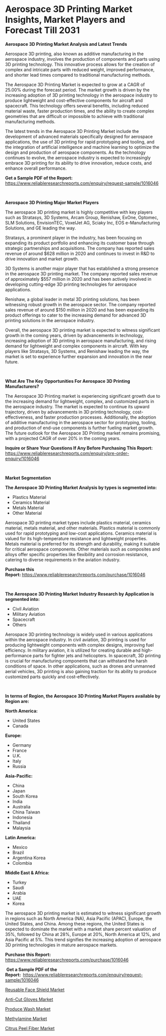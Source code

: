 <p><h1>Aerospace 3D Printing Market Insights, Market Players and Forecast Till 2031</h1></p><p><strong>Aerospace 3D Printing Market Analysis and Latest Trends</strong></p>
<p><p>Aerospace 3D printing, also known as additive manufacturing in the aerospace industry, involves the production of components and parts using 3D printing technology. This innovative process allows for the creation of complex and intricate parts with reduced weight, improved performance, and shorter lead times compared to traditional manufacturing methods.</p><p>The Aerospace 3D Printing Market is expected to grow at a CAGR of 25.00% during the forecast period. The market growth is driven by the increasing adoption of 3D printing technology in the aerospace industry to produce lightweight and cost-effective components for aircraft and spacecraft. This technology offers several benefits, including reduced material waste, faster production times, and the ability to create complex geometries that are difficult or impossible to achieve with traditional manufacturing methods.</p><p>The latest trends in the Aerospace 3D Printing Market include the development of advanced materials specifically designed for aerospace applications, the use of 3D printing for rapid prototyping and tooling, and the integration of artificial intelligence and machine learning to optimize the design and production of aerospace components. As the technology continues to evolve, the aerospace industry is expected to increasingly embrace 3D printing for its ability to drive innovation, reduce costs, and enhance overall performance.</p></p>
<p><strong>Get a Sample PDF of the Report:&nbsp;</strong> <a href="https://www.reliableresearchreports.com/enquiry/request-sample/1016046">https://www.reliableresearchreports.com/enquiry/request-sample/1016046</a></p>
<p>&nbsp;</p>
<p><strong>Aerospace 3D Printing Major Market Players</strong></p>
<p><p>The aerospace 3D printing market is highly competitive with key players such as Stratasys, 3D Systems, Arcam Group, Renishaw, ExOne, Optomec, SLM Solutions, EnvisionTEC, VoxelJet AG, Sciaky Inc, EOS e-Manufacturing Solutions, and GE leading the way. </p><p>Stratasys, a prominent player in the industry, has been focusing on expanding its product portfolio and enhancing its customer base through strategic partnerships and acquisitions. The company has reported sales revenue of around $628 million in 2020 and continues to invest in R&D to drive innovation and market growth. </p><p>3D Systems is another major player that has established a strong presence in the aerospace 3D printing market. The company reported sales revenue of approximately $557 million in 2020 and has been actively involved in developing cutting-edge 3D printing technologies for aerospace applications.</p><p>Renishaw, a global leader in metal 3D printing solutions, has been witnessing robust growth in the aerospace sector. The company reported sales revenue of around $150 million in 2020 and has been expanding its product offerings to cater to the increasing demand for advanced 3D printing solutions in the aerospace industry.</p><p>Overall, the aerospace 3D printing market is expected to witness significant growth in the coming years, driven by advancements in technology, increasing adoption of 3D printing in aerospace manufacturing, and rising demand for lightweight and complex components in aircraft. With key players like Stratasys, 3D Systems, and Renishaw leading the way, the market is set to experience further expansion and innovation in the near future.</p></p>
<p>&nbsp;</p>
<p><strong>What Are The Key Opportunities For Aerospace 3D Printing Manufacturers?</strong></p>
<p><p>The Aerospace 3D Printing market is experiencing significant growth due to the increasing demand for lightweight, complex, and customized parts in the aerospace industry. The market is expected to continue its upward trajectory, driven by advancements in 3D printing technology, cost-effectiveness, and faster production processes. Additionally, the adoption of additive manufacturing in the aerospace sector for prototyping, tooling, and production of end-use components is further fueling market growth. The future outlook for the Aerospace 3D Printing market remains promising, with a projected CAGR of over 20% in the coming years.</p></p>
<p><strong>Inquire or Share Your Questions If Any Before Purchasing This Report:</strong> <a href="https://www.reliableresearchreports.com/enquiry/pre-order-enquiry/1016046">https://www.reliableresearchreports.com/enquiry/pre-order-enquiry/1016046</a></p>
<p>&nbsp;</p>
<p><strong>Market Segmentation</strong></p>
<p><strong>The Aerospace 3D Printing Market Analysis by types is segmented into:</strong></p>
<p><ul><li>Plastics Material</li><li>Ceramics Material</li><li>Metals Material</li><li>Other Material</li></ul></p>
<p><p>Aerospace 3D printing market types include plastics material, ceramics material, metals material, and other materials. Plastics material is commonly used for rapid prototyping and low-cost applications. Ceramics material is valued for its high-temperature resistance and lightweight properties. Metals material is preferred for its strength and durability, making it suitable for critical aerospace components. Other materials such as composites and alloys offer specific properties like flexibility and corrosion resistance, catering to diverse requirements in the aviation industry.</p></p>
<p><strong>Purchase this Report:&nbsp;</strong><a href="https://www.reliableresearchreports.com/purchase/1016046">https://www.reliableresearchreports.com/purchase/1016046</a></p>
<p>&nbsp;</p>
<p><strong>The Aerospace 3D Printing Market Industry Research by Application is segmented into:</strong></p>
<p><ul><li>Civil Aviation</li><li>Military Aviation</li><li>Spacecraft</li><li>Others</li></ul></p>
<p><p>Aerospace 3D printing technology is widely used in various applications within the aerospace industry. In civil aviation, 3D printing is used for producing lightweight components with complex designs, improving fuel efficiency. In military aviation, it is utilized for creating durable and high-performance parts for fighter jets and helicopters. In spacecraft, 3D printing is crucial for manufacturing components that can withstand the harsh conditions of space. In other applications, such as drones and unmanned aerial vehicles, 3D printing is also gaining traction for its ability to produce customized parts quickly and cost-effectively.</p></p>
<p>&nbsp;</p>
<p><strong>In terms of Region, the Aerospace 3D Printing Market Players available by Region are:</strong></p>
<p>
    <p> <strong> North America: </strong>
        <ul>
            <li>United States</li>
            <li>Canada</li>
        </ul>
        </p> 
    <p> <strong> Europe: </strong>
        <ul>
            <li>Germany</li>
            <li>France</li>
            <li>U.K.</li>
            <li>Italy</li>
            <li>Russia</li>
        </ul>
        </p> 
    <p> <strong> Asia-Pacific: </strong>
        <ul>
            <li>China</li>
            <li>Japan</li>
            <li>South Korea</li>
            <li>India</li>
            <li>Australia</li>
            <li>China Taiwan</li>
            <li>Indonesia</li>
            <li>Thailand</li>
            <li>Malaysia</li>
        </ul>
        </p> 
    <p> <strong> Latin America: </strong>
        <ul>
            <li>Mexico</li>
            <li>Brazil</li>
            <li>Argentina Korea</li>
            <li>Colombia</li>
        </ul>
        </p> 
    <p> <strong> Middle East & Africa: </strong>
        <ul>
            <li>Turkey</li>
            <li>Saudi</li>
            <li>Arabia</li>
            <li>UAE</li>
            <li>Korea</li>
        </ul>
    </p>
    </p>
<p><p>The aerospace 3D printing market is estimated to witness significant growth in regions such as North America (NA), Asia Pacific (APAC), Europe, the United States, and China. Among these regions, the United States is expected to dominate the market with a market share percent valuation of 35%, followed by China at 28%, Europe at 20%, North America at 12%, and Asia Pacific at 5%. This trend signifies the increasing adoption of aerospace 3D printing technologies in mature aerospace markets.</p></p>
<p><strong>Purchase this Report: </strong><a href="https://www.reliableresearchreports.com/purchase/1016046">https://www.reliableresearchreports.com/purchase/1016046</a></p>
<p>&nbsp;<strong>Get a Sample PDF of the Report:&nbsp;&nbsp;</strong><a href="https://www.reliableresearchreports.com/enquiry/request-sample/1016046">https://www.reliableresearchreports.com/enquiry/request-sample/1016046</a></p>
<p><strong></strong></p>
<p><p><a href="https://issuu.com/reportprime-2/docs/reusable-face-shield-market-size-2030.pptx">Reusable Face Shield Market</a></p><p><a href="https://issuu.com/reportprime-2/docs/anti-cut-gloves-market-size-2030.pptx">Anti-Cut Gloves Market</a></p><p><a href="https://github.com/okotobwrhuteie/Market-Research-Report-List-1/blob/main/produce-wash-market.md">Produce Wash Market</a></p><p><a href="https://github.com/myacatherineblakecaczo9vcsw/Market-Research-Report-List-1/blob/main/methylamine-market.md">Methylamine Market</a></p><p><a href="https://flame-sidecar-702.notion.site/Citrus-Peel-Fiber-Market-Offers-Provide-Insightful-Data-for-the-Time-Period-from-2024-to-2031-and-al-721fcc16f6c44204a0ad81911d5eff37">Citrus Peel Fiber Market</a></p></p>